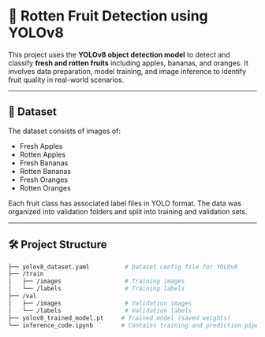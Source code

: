 # 🍎 Rotten Fruit Detection using YOLOv8

This project uses the **YOLOv8 object detection model** to detect and classify **fresh and rotten fruits** including apples, bananas, and oranges. It involves data preparation, model training, and image inference to identify fruit quality in real-world scenarios.

---

## 📁 Dataset

The dataset consists of images of:
- Fresh Apples
- Rotten Apples
- Fresh Bananas
- Rotten Bananas
- Fresh Oranges
- Rotten Oranges

Each fruit class has associated label files in YOLO format. The data was organized into validation folders and split into training and validation sets.

---

## 🛠️ Project Structure

```bash
├── yolov8_dataset.yaml          # Dataset config file for YOLOv8
├── /train
│   ├── /images                  # Training images
│   └── /labels                  # Training labels
├── /val
│   ├── /images                  # Validation images
│   └── /labels                  # Validation labels
├── yolov8_trained_model.pt     # Trained model (saved weights)
└── inference_code.ipynb        # Contains training and prediction pipeline
